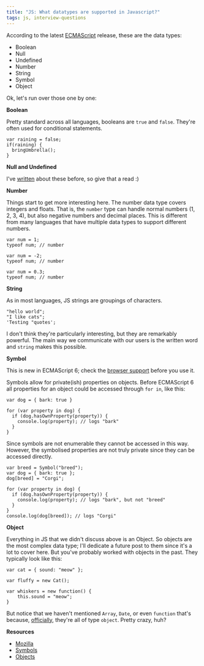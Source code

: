 ```yaml
---
title: "JS: What datatypes are supported in Javascript?"
tags: js, interview-questions
---
```


According to the latest [ECMAScript](http://en.wikipedia.org/wiki/ECMAScript) release, these are the data types:

* Boolean
* Null
* Undefined
* Number
* String
* Symbol
* Object

Ok, let's run over those one by one:

**Boolean**

Pretty standard across all languages, booleans are `true` and `false`. They're often used for conditional statements.

```
var raining = false;
if(raining) {
  bringUmbrella();
}
```

**Null and Undefined**

I've [written](/blog/2014/null-undefined-undeclared/) about these before, so give that a read :)

**Number**

Things start to get more interesting here. The number data type covers integers and floats. That is, the `number` type can handle normal numbers (1, 2, 3, 4), but also negative numbers and decimal places. This is different from many languages that have multiple data types to support different numbers.

```
var num = 1;
typeof num; // number

var num = -2;
typeof num; // number

var num = 0.3;
typeof num; // number
```

**String**

As in most languages, JS strings are groupings of characters.

```
"hello world";
"I like cats";
'Testing "quotes';
```
I don't think they're particularly interesting, but they are remarkably powerful. The main way we communicate with our users is the written word and `string` makes this possible.

**Symbol**

This is new in ECMAScript 6; check the [browser support](https://kangax.github.io/compat-table/es6/#Symbol) before you use it.

Symbols allow for private(ish) properties on objects. Before ECMAScript 6 all properties for an object could be accessed through `for in`, like this:

```
var dog = { bark: true }

for (var property in dog) {
  if (dog.hasOwnProperty(property)) {
    console.log(property); // logs "bark"
  }
}
```

Since symbols are not enumerable they cannot be accessed in this way. However, the symbolised properties are not truly private since they can be accessed directly.

```
var breed = Symbol("breed");
var dog = { bark: true };
dog[breed] = "Corgi";

for (var property in dog) {
  if (dog.hasOwnProperty(property)) {
    console.log(property); // logs "bark", but not "breed"
  }
}
console.log(dog[breed]); // logs "Corgi"
```

**Object**

Everything in JS that we didn't discuss above is an Object. So objects are the most complex data type; I'll dedicate a future post to them since it's a lot to cover here. But you've probably worked with objects in the past. They typically look like this:

```
var cat = { sound: "meow" };

var fluffy = new Cat();

var whiskers = new function() {
    this.sound = "meow";
}
```
But notice that we haven't mentioned `Array`, `Date`, or even `function` that's because, [officially](https://developer.mozilla.org/en-US/docs/Web/JavaScript/Data_structures#.22Normal.22_objects.2C_and_functions), they're all of type `object`. Pretty crazy, huh?

**Resources**

* [Mozilla](https://developer.mozilla.org/en-US/docs/Web/JavaScript/Data_structures)
* [Symbols](https://leanpub.com/understandinges6/read/#leanpub-auto-symbols)
* [Objects](https://developer.mozilla.org/en-US/docs/Web/JavaScript/Guide/Working_with_Objects)